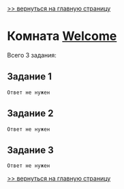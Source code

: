[>> вернуться на главную страницу](https://github.com/BEPb/tryhackme/blob/master/README.md)

# Комната [Welcome](https://tryhackme.com/r/room/hello) 

Всего 3 задания:
## Задание 1

```commandline
Ответ не нужен
```

## Задание 2

```commandline
Ответ не нужен
```

## Задание 3

```commandline
Ответ не нужен
```

[>> вернуться на главную страницу](https://github.com/BEPb/tryhackme/blob/master/README.md)